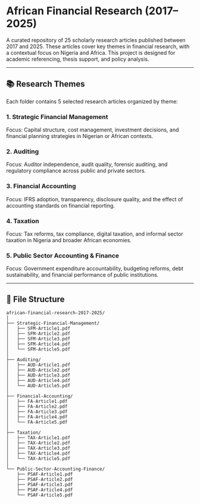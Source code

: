 # African Financial Research (2017–2025)

A curated repository of 25 scholarly research articles published between 2017 and 2025. These articles cover key themes in financial research, with a contextual focus on Nigeria and Africa. This project is designed for academic referencing, thesis support, and policy analysis.

---

## 📚 Research Themes

Each folder contains 5 selected research articles organized by theme:

### 1. Strategic Financial Management
Focus: Capital structure, cost management, investment decisions, and financial planning strategies in Nigerian or African contexts.

### 2. Auditing
Focus: Auditor independence, audit quality, forensic auditing, and regulatory compliance across public and private sectors.

### 3. Financial Accounting
Focus: IFRS adoption, transparency, disclosure quality, and the effect of accounting standards on financial reporting.

### 4. Taxation
Focus: Tax reforms, tax compliance, digital taxation, and informal sector taxation in Nigeria and broader African economies.

### 5. Public Sector Accounting & Finance
Focus: Government expenditure accountability, budgeting reforms, debt sustainability, and financial performance of public institutions.

---

## 📁 File Structure

```plaintext
african-financial-research-2017-2025/
│
├── Strategic-Financial-Management/
│   ├── SFM-Article1.pdf
│   ├── SFM-Article2.pdf
│   ├── SFM-Article3.pdf
│   ├── SFM-Article4.pdf
│   └── SFM-Article5.pdf
│
├── Auditing/
│   ├── AUD-Article1.pdf
│   ├── AUD-Article2.pdf
│   ├── AUD-Article3.pdf
│   ├── AUD-Article4.pdf
│   └── AUD-Article5.pdf
│
├── Financial-Accounting/
│   ├── FA-Article1.pdf
│   ├── FA-Article2.pdf
│   ├── FA-Article3.pdf
│   ├── FA-Article4.pdf
│   └── FA-Article5.pdf
│
├── Taxation/
│   ├── TAX-Article1.pdf
│   ├── TAX-Article2.pdf
│   ├── TAX-Article3.pdf
│   ├── TAX-Article4.pdf
│   └── TAX-Article5.pdf
│
└── Public-Sector-Accounting-Finance/
    ├── PSAF-Article1.pdf
    ├── PSAF-Article2.pdf
    ├── PSAF-Article3.pdf
    ├── PSAF-Article4.pdf
    └── PSAF-Article5.pdf
```

